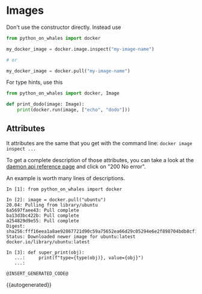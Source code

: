 # Images

Don't use the constructor directly. Instead use 
```python
from python_on_whales import docker

my_docker_image = docker.image.inspect("my-image-name")

# or

my_docker_image = docker.pull("my-image-name")
```
For type hints, use this

```python
from python_on_whales import docker, Image

def print_dodo(image: Image):
    print(docker.run(image, ["echo", "dodo"]))
```


## Attributes

It attributes are the same that you get with the command line:
`docker image inspect ...`

To get a complete description of those attributes, you 
can take a look at the [daemon api reference page](https://docs.docker.com/engine/api/v1.40/#operation/ImageInspect) 
and click on "200 No error".

An example is worth many lines of descriptions.

```
In [1]: from python_on_whales import docker

In [2]: image = docker.pull("ubuntu")
20.04: Pulling from library/ubuntu
6a5697faee43: Pull complete
ba13d3bc422b: Pull complete
a254829d9e55: Pull complete
Digest: sha256:fff16eea1a8ae92867721d90c59a75652ea66d29c05294e6e2f898704bdb8cf1
Status: Downloaded newer image for ubuntu:latest
docker.io/library/ubuntu:latest

In [3]: def super_print(obj):
   ...:     print(f"type={type(obj)}, value={obj}")
   ...:

@INSERT_GENERATED_CODE@
```

{{autogenerated}}
